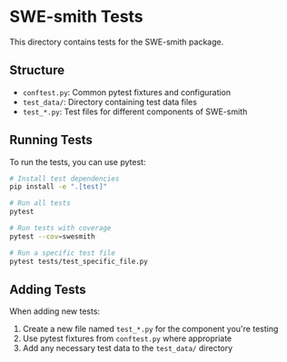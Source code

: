# SWE-smith Tests

This directory contains tests for the SWE-smith package.

## Structure

- `conftest.py`: Common pytest fixtures and configuration
- `test_data/`: Directory containing test data files
- `test_*.py`: Test files for different components of SWE-smith

## Running Tests

To run the tests, you can use pytest:

```bash
# Install test dependencies
pip install -e ".[test]"

# Run all tests
pytest

# Run tests with coverage
pytest --cov=swesmith

# Run a specific test file
pytest tests/test_specific_file.py
```

## Adding Tests

When adding new tests:

1. Create a new file named `test_*.py` for the component you're testing
2. Use pytest fixtures from `conftest.py` where appropriate
3. Add any necessary test data to the `test_data/` directory